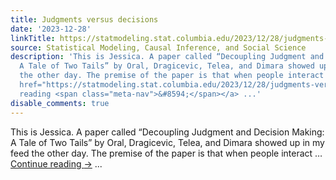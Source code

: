 ```yaml
---
title: Judgments versus decisions
date: '2023-12-28'
linkTitle: https://statmodeling.stat.columbia.edu/2023/12/28/judgments-versus-decisions/
source: Statistical Modeling, Causal Inference, and Social Science
description: 'This is Jessica. A paper called “Decoupling Judgment and Decision Making:
  A Tale of Two Tails” by Oral, Dragicevic, Telea, and Dimara showed up in my feed
  the other day. The premise of the paper is that when people interact &#8230; <a
  href="https://statmodeling.stat.columbia.edu/2023/12/28/judgments-versus-decisions/">Continue
  reading <span class="meta-nav">&#8594;</span></a> ...'
disable_comments: true
---
```

This is Jessica. A paper called “Decoupling Judgment and Decision Making: A Tale of Two Tails” by Oral, Dragicevic, Telea, and Dimara showed up in my feed the other day. The premise of the paper is that when people interact &#8230; <a href="https://statmodeling.stat.columbia.edu/2023/12/28/judgments-versus-decisions/">Continue reading <span class="meta-nav">&#8594;</span></a> ...